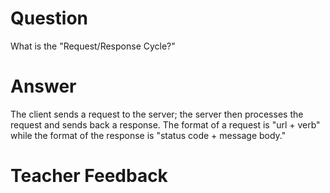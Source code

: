 # Question

What is the "Request/Response Cycle?"

# Answer
The client sends a request to the server; the server then processes the request and sends back a response. The format of a request is "url + verb" while the format of the response is "status code + message body."

# Teacher Feedback